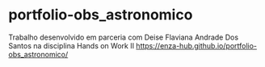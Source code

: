# portfolio-obs_astronomico
Trabalho desenvolvido em parceria com Deise Flaviana Andrade Dos Santos na disciplina Hands on Work II
https://enza-hub.github.io/portfolio-obs_astronomico/
